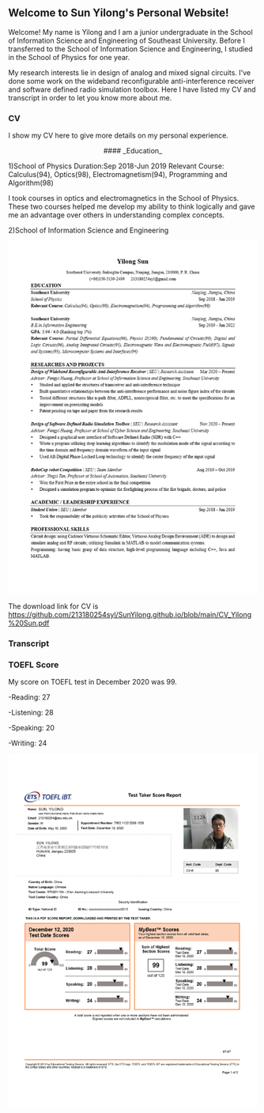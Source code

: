 ## Welcome to Sun Yilong's Personal Website!

Welcome! My name is Yilong and I am a junior undergraduate in the School of Information Science and Engineering of Southeast University. Before I transferred to the School of Information Science and Engineering, I studied in the School of Physics for one year.

My research interests lie in design of analog and mixed signal circuits. I've done some work on the wideband reconfigurable anti-interference receiver and software defined radio simulation toolbox. Here I have listed my CV and transcript in order to let you know more about me.

### CV

I show my CV here to give more details on my personal experience.

<div align=center>
#### _Education_
</div>

1)School of Physics
  Duration:Sep 2018-Jun 2019
  Relevant Course: Calculus(94), Optics(98), Electromagnetism(94), Programming and Algorithm(98)
  
I took courses in optics and electromagnetics in the School of Physics. These two courses helped me develop my ability to think logically and gave me an advantage over others in understanding complex concepts. 

2)School of Information Science and Engineering


![Image of CV](CV_Yilong%20Sun.png)

The download link for CV is https://github.com/213180254syl/SunYilong.github.io/blob/main/CV_Yilong%20Sun.pdf

### Transcript

### TOEFL Score

My score on TOEFL test in December 2020 was 99.

-Reading:     27

-Listening:   28

-Speaking:    20

-Writing:     24

![Image of TOEFL Score](TOEFL_SCORES.png)
